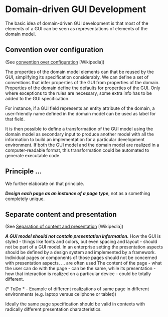 # Domain-driven GUI Development
The basic idea of domain-driven GUI development is that most of the elements of a GUI can be seen as representations of elements of the domain model.

## Convention over configuration
(See [convention over configuration](https://en.wikipedia.org/wiki/Convention_over_configuration) [Wikipedia])

The properties of the domain model elements can that be reused by the GUI, simplifying its specification considerably. We can define a set of conventions that infer properties of the GUI from properties of the domain. Properties of the domain define the defaults for properties of the GUI. Only where exceptions to the rules are necessary, some extra info has to be added to the GUI specification. 

For instance, if a GUI field represents an entity attribute of the domain, a user-friendly name defined in the domain model can be used as label for that field.

It is then possible to define a transformation of the GUI model using the domain model as secondary input to produce another model with all the information to build an implementation for a particular development environment.
If both the GUI model and the domain model are realized in a computer-readable format, this transformation could be automated to generate executable code.

## Principle ... 
We further elaborate on that principle.

***Design each page as an instance of a page type***, not as a something completely unique.

## Separate content and presentation
(See [Separation of content and presentation](https://en.wikipedia.org/wiki/Separation_of_content_and_presentation) [Wikipedia])

***A GUI model should not contain presentation information.*** How the GUI is styled - things like fonts and colors, but even spacing and layout - should not be part of a GUI model. 
In an enterprise setting the presentation aspects should be defined by a design system and implemented by a framework. Individual pages or components of those pages should not be concerned with presentation aspects. ... are often used 
The content of the page - what the user can do with the page - can be the same, while its presentation - how that interaction is realized on a particular device - could be totally different. 

(* ToDo * - Example of different realizations of same page in different environments (e.g. laptop versus cellphone or tablet))

Ideally the same page specification should be valid in contexts with radically different presentation characteristics.